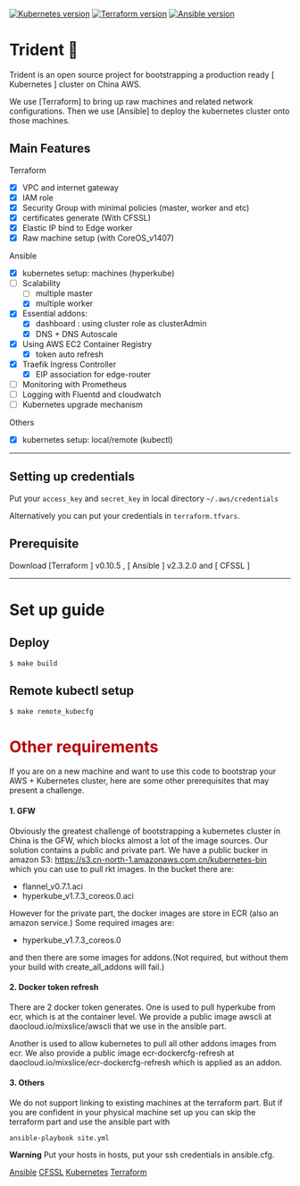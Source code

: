 [![Kubernetes version](https://img.shields.io/badge/kubernetes-1.7.3-brightgreen.svg)](https://github.com/mixslice/trident)
[![Terraform version](https://img.shields.io/badge/terraform-0.10.5-brightgreen.svg)](https://github.com/mixslice/trident)
[![Ansible version](https://img.shields.io/badge/ansible-2.3.2.0-brightgreen.svg)](https://github.com/mixslice/trident)

# Trident 🔱

Trident is an open source project for bootstrapping a production ready [ Kubernetes ] cluster on China AWS.

We use [Terraform] to bring up raw machines and related network configurations. Then we use [Ansible] to deploy the kubernetes cluster onto those machines.

## Main Features
Terraform
- [x] VPC and internet gateway
- [x] IAM role
- [x] Security Group with minimal policies (master, worker and etc)
- [x] certificates generate (With CFSSL)
- [x] Elastic IP bind to Edge worker
- [x] Raw machine setup (with CoreOS_v1407)

Ansible
- [x] kubernetes setup: machines (hyperkube)
- [ ] Scalability
  - [ ] multiple master
  - [x] multiple worker
- [x] Essential addons:
  - [x] dashboard : using cluster role as clusterAdmin
  - [x] DNS + DNS Autoscale
- [x] Using AWS EC2 Container Registry
  - [x] token auto refresh
- [x] Traefik Ingress Controller
  - [x] EIP association for edge-router
- [ ] Monitoring with Prometheus
- [ ] Logging with Fluentd and cloudwatch
- [ ] Kubernetes upgrade mechanism

Others
- [x] kubernetes setup: local/remote (kubectl)

---

## Setting up credentials
Put your `access_key` and `secret_key` in local directory `~/.aws/credentials`

Alternatively you can put your credentials in `terraform.tfvars`.

## Prerequisite

Download
[Terraform ] v0.10.5 , [ Ansible ] v2.3.2.0 and [ CFSSL ]

---

# Set up guide

## Deploy
```
$ make build
```
## Remote kubectl setup
```
$ make remote_kubecfg
```

# <span style="color:#b60205"> Other requirements </span>
If you are on a new machine and want to use this code to bootstrap your AWS + Kubernetes cluster, here are some other prerequisites that may present a challenge.

#### 1. GFW
Obviously the greatest challenge of bootstrapping a kubernetes cluster in China is the GFW, which blocks almost a lot of the image sources. Our solution contains a public and private part. We have a public bucker in amazon S3: https://s3.cn-north-1.amazonaws.com.cn/kubernetes-bin which you can use to pull rkt images. In the bucket there are:
- flannel_v0.7.1.aci
- hyperkube_v1.7.3_coreos.0.aci

However for the private part, the docker images are store in ECR (also an amazon service.) Some required images are:
- hyperkube_v1.7.3_coreos.0

and then there are some images for addons.(Not required, but without them your build with create_all_addons will fail.)

#### 2. Docker token refresh
There are 2 docker token generates.
One is used to pull hyperkube from ecr, which is at the container level. We provide a public image awscli at daocloud.io/mixslice/awscli that we use in the ansible part.

Another is used to allow kubernetes to pull all other addons images from ecr. We also provide a public image ecr-dockercfg-refresh at daocloud.io/mixslice/ecr-dockercfg-refresh which is applied as an addon.

#### 3. Others
We do not support linking to existing machines at the terraform part. But if you are confident in your physical machine set up you can skip the terraform part and use the ansible part with
```
ansible-playbook site.yml
```
**Warning**
Put your hosts in hosts, put your ssh credentials in ansible.cfg.

[Ansible](https://www.ansible.com/)
[CFSSL](https://cfssl.org/)
[Kubernetes](http://kubernetes.io/)
[Terraform](https://www.terraform.io/)
